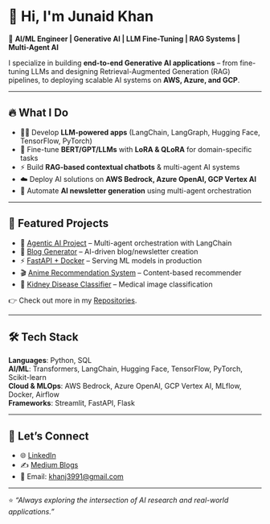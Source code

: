 # 👋 Hi, I'm Junaid Khan  

🚀 **AI/ML Engineer | Generative AI | LLM Fine-Tuning | RAG Systems | Multi-Agent AI**  

I specialize in building **end-to-end Generative AI applications** – from fine-tuning LLMs and designing Retrieval-Augmented Generation (RAG) pipelines, to deploying scalable AI systems on **AWS, Azure, and GCP**.  

---

## 🔥 What I Do
- 🧑‍💻 Develop **LLM-powered apps** (LangChain, LangGraph, Hugging Face, TensorFlow, PyTorch)  
- 🧠 Fine-tune **BERT/GPT/LLMs** with **LoRA & QLoRA** for domain-specific tasks  
- ⚡ Build **RAG-based contextual chatbots** & multi-agent AI systems  
- ☁️ Deploy AI solutions on **AWS Bedrock, Azure OpenAI, GCP Vertex AI**  
- 📰 Automate **AI newsletter generation** using multi-agent orchestration  

---

## 📌 Featured Projects
- 🤖 [Agentic AI Project](https://github.com/JunaidK0012/AgenticAI_project1) – Multi-agent orchestration with LangChain  
- 📰 [Blog Generator](https://github.com/JunaidK0012/Blog_Generator) – AI-driven blog/newsletter creation  
- ⚡ [FastAPI + Docker](https://github.com/JunaidK0012/FastAPI-Docker) – Serving ML models in production  
- 🎬 [Anime Recommendation System](https://github.com/JunaidK0012/Anime-Recommendation) – Content-based recommender  
- 🏥 [Kidney Disease Classifier](https://github.com/JunaidK0012/Kidney_disease_classification) – Medical image classification  

👉 Check out more in my [Repositories](https://github.com/JunaidK0012?tab=repositories).  

---

## 🛠️ Tech Stack
**Languages**: Python, SQL  
**AI/ML**: Transformers, LangChain, Hugging Face, TensorFlow, PyTorch, Scikit-learn  
**Cloud & MLOps**: AWS Bedrock, Azure OpenAI, GCP Vertex AI, MLflow, Docker, Airflow  
**Frameworks**: Streamlit, FastAPI, Flask  

---

## 📢 Let’s Connect
- 🌐 [LinkedIn](https://www.linkedin.com/in/junaid-khan-8a561b138/)  
- ✍️ [Medium Blogs](https://medium.com/@khanj3991)  
- 📧 Email: khanj3991@gmail.com  

---
⭐️ *“Always exploring the intersection of AI research and real-world applications.”*
